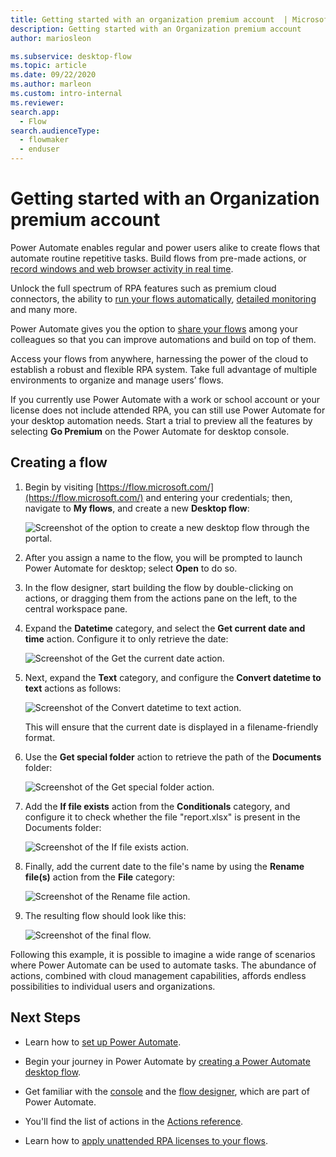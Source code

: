 ```yaml
---
title: Getting started with an organization premium account  | Microsoft Docs
description: Getting started with an Organization premium account
author: mariosleon

ms.subservice: desktop-flow
ms.topic: article
ms.date: 09/22/2020
ms.author: marleon
ms.custom: intro-internal
ms.reviewer:
search.app: 
  - Flow
search.audienceType: 
  - flowmaker
  - enduser
---
```


# Getting started with an Organization premium account

Power Automate enables regular and power users alike to create flows that automate routine repetitive tasks. Build flows from pre-made actions, or [record windows and web browser activity in real time](recording-flow.md).

Unlock the full spectrum of RPA features such as premium cloud connectors, the ability to [run your flows automatically](link-pad-flow-portal.md), [detailed monitoring](monitor-desktop-flow-runs.md) and many more. 

Power Automate gives you the option to [share your flows](manage.md#share-desktop-flows) among your colleagues so that you can improve automations and build on top of them.

Access your flows from anywhere, harnessing the power of the cloud to establish a robust and flexible RPA system. Take full advantage of multiple environments to organize and manage users’ flows. 

If you currently use Power Automate with a work or school account or your license does not include attended RPA, you can still use Power Automate for your desktop automation needs. Start a trial to preview all the features by selecting **Go Premium** on the Power Automate for desktop console.

## Creating a flow

1. Begin by visiting [https://flow.microsoft.com/](https://flow.microsoft.com/) and entering your credentials; then, navigate to **My flows**, and create a new **Desktop flow**:

    ![Screenshot of the option to create a new desktop flow through the portal.](media\getting-started-org\create-new-desktop-flow.png)

1. After you assign a name to the flow, you will be prompted to launch Power Automate for desktop; select **Open** to do so.

1. In the flow designer, start building the flow by double-clicking on actions, or dragging them from the actions pane on the left, to the central workspace pane.

1. Expand the **Datetime** category, and select the **Get current date and time** action. Configure it to only retrieve the date:

    ![Screenshot of the Get the current date action.](media\getting-started-org\get-current-date.png)

1. Next, expand the **Text** category, and configure the **Convert datetime to text** actions as follows:

    ![Screenshot of the Convert datetime to text action.](media\getting-started-org\convert-datetime-to-text.png)

    This will ensure that the current date is displayed in a filename-friendly format.

1. Use the **Get special folder** action to retrieve the path of the **Documents** folder:

    ![Screenshot of the Get special folder action.](media\getting-started-org\get-special-folder.png)

1. Add the **If file exists** action from the **Conditionals** category, and configure it to check whether the file "report.xlsx" is present in the Documents folder:

    ![Screenshot of the If file exists action.](media\getting-started-org\if-report-exists.png)

1. Finally, add the current date to the file's name by using the **Rename file(s)** action from the **File** category:

    ![Screenshot of the Rename file action.](media\getting-started-org\rename-report.png)

1. The resulting flow should look like this:

    ![Screenshot of the final flow.](media\getting-started-org\finished-flow.png)

Following this example, it is possible to imagine a wide range of scenarios where Power Automate can be used to automate tasks. The abundance of actions, combined with cloud management capabilities, affords endless possibilities to individual users and organizations.

## Next Steps

- Learn how to [set up Power Automate](setup.md).

- Begin your journey in Power Automate by [creating a Power Automate desktop flow](create-flow.md). 

- Get familiar with the [console](console.md) and the [flow designer](flow-designer.md), which are part of Power Automate. 

- You'll find the list of actions in the [Actions reference](actions-reference.md).

- Learn how to [apply unattended RPA licenses to your flows](../organization-q-and-a.md#power-automate-rpa-license).

